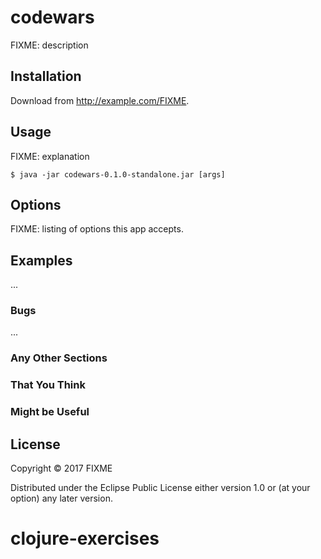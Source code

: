 # codewars

FIXME: description

## Installation

Download from http://example.com/FIXME.

## Usage

FIXME: explanation

    $ java -jar codewars-0.1.0-standalone.jar [args]

## Options

FIXME: listing of options this app accepts.

## Examples

...

### Bugs

...

### Any Other Sections
### That You Think
### Might be Useful

## License

Copyright © 2017 FIXME

Distributed under the Eclipse Public License either version 1.0 or (at
your option) any later version.
# clojure-exercises
